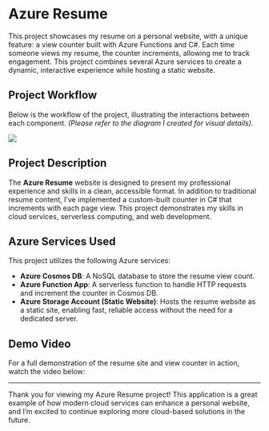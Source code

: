 # Azure Resume

This project showcases my resume on a personal website, with a unique feature: a view counter built with Azure Functions and C#. Each time someone views my resume, the counter increments, allowing me to track engagement. This project combines several Azure services to create a dynamic, interactive experience while hosting a static website.

## Project Workflow

Below is the workflow of the project, illustrating the interactions between each component. *(Please refer to the diagram I created for visual details)*.

<div aligh="center">
<img alt-text="Project_Workflow" src="https://github.com/user-attachments/assets/5c50218a-342d-47e0-910d-ebc7986c89f5">
</div>

## Project Description

The **Azure Resume** website is designed to present my professional experience and skills in a clean, accessible format. In addition to traditional resume content, I’ve implemented a custom-built counter in C# that increments with each page view. This project demonstrates my skills in cloud services, serverless computing, and web development.

## Azure Services Used

This project utilizes the following Azure services:

- **Azure Cosmos DB**: A NoSQL database to store the resume view count.
- **Azure Function App**: A serverless function to handle HTTP requests and increment the counter in Cosmos DB.
- **Azure Storage Account (Static Website)**: Hosts the resume website as a static site, enabling fast, reliable access without the need for a dedicated server.



## Demo Video

For a full demonstration of the resume site and view counter in action, watch the video below:



---

Thank you for viewing my Azure Resume project! This application is a great example of how modern cloud services can enhance a personal website, and I’m excited to continue exploring more cloud-based solutions in the future.
